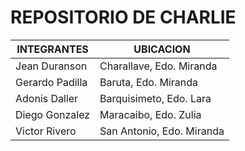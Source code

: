 # REPOSITORIO DE CHARLIE

| INTEGRANTES | UBICACION |
| --- | --- |
| Jean Duranson | Charallave, Edo. Miranda |
| Gerardo Padilla | Baruta, Edo. Miranda |
| Adonis Daller	| Barquisimeto, Edo. Lara |
| Diego Gonzalez | Maracaibo, Edo. Zulia |
| Victor Rivero | San Antonio, Edo. Miranda |
